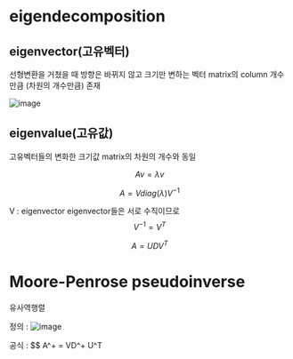 eigendecomposition
=========

eigenvector(고유벡터) 
----
선형변환을 거쳤을 때 방향은 바뀌지 않고 크기만 변하는 벡터
matrix의 column 개수만큼 (차원의 개수만큼) 존재

![image](https://user-images.githubusercontent.com/89207256/161242862-cfa078e4-98c9-45d8-9a1c-0f5b745e5155.png)

eigenvalue(고유값)
----
고유벡터들의 변화한 크기값
matrix의 차원의 개수와 동일

$$
A v =\lambda v
$$


$$
A = V diag(\lambda) V^{-1}
$$

V : eigenvector 
eigenvector들은 서로 수직이므로
$$ V^{-1} = V^{T} $$


$$
A = UDV^{T}
$$



Moore-Penrose pseudoinverse
=====
유사역행렬

정의 : ![image](https://user-images.githubusercontent.com/89207256/161244891-e8cf7c77-e4bc-4533-a0fd-b9435b46e4ea.png)


공식 : $$ A^+ = VD^+ U^T
